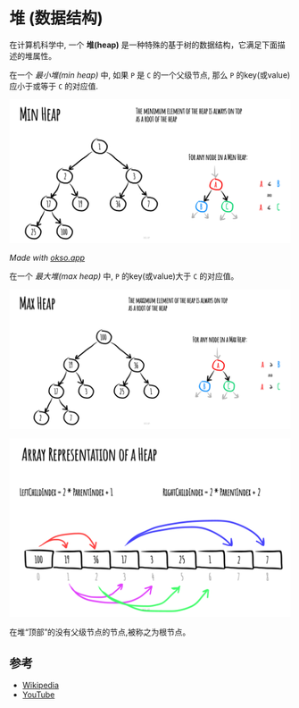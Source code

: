 # 堆 (数据结构)

在计算机科学中, 一个 **堆(heap)** 是一种特殊的基于树的数据结构，它满足下面描述的堆属性。

在一个 *最小堆(min heap)* 中, 如果 `P` 是 `C` 的一个父级节点, 那么 `P`  的key(或value)应小于或等于 `C` 的对应值.

![M最小堆](./images/min-heap.jpeg)

*Made with [okso.app](https://okso.app)*

在一个  *最大堆(max heap)* 中,  `P` 的key(或value)大于 `C` 的对应值。

![堆](./images/max-heap.jpeg)

![Array Representation](./images/array-representation.jpeg)


在堆“顶部”的没有父级节点的节点,被称之为根节点。

## 参考

- [Wikipedia](https://en.wikipedia.org/wiki/Heap_(data_structure))
- [YouTube](https://www.youtube.com/watch?v=t0Cq6tVNRBA&index=5&t=0s&list=PLLXdhg_r2hKA7DPDsunoDZ-Z769jWn4R8)
